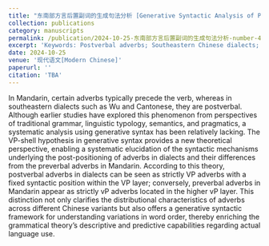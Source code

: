 ```yaml
---
title: "东南部方言后置副词的生成句法分析 [Generative Syntactic Analysis of Postverbal Adverbs in Southeastern Chinese Dialects]"
collection: publications
category: manuscripts
permalink: /publication/2024-10-25-东南部方言后置副词的生成句法分析-number-4
excerpt: 'Keywords: Postverbal adverbs; Southeastern Chinese dialects; Generative syntax; Adverb distribution'
date: 2024-10-25
venue: '现代语文[Modern Chinese]'
paperurl: ''
citation: 'TBA'
---
```


In Mandarin, certain adverbs typically precede the verb, whereas in southeastern dialects such as Wu and Cantonese, they are postverbal. Although earlier studies have explored this phenomenon from perspectives of traditional grammar, linguistic typology, semantics, and pragmatics, a systematic analysis using generative syntax has been relatively lacking. The VP-shell hypothesis in generative syntax provides a new theoretical perspective, enabling a systematic elucidation of the syntactic mechanisms underlying the post-positioning of adverbs in dialects and their differences from the preverbal adverbs in Mandarin. According to this theory, postverbal adverbs in dialects can be seen as strictly VP adverbs with a fixed syntactic position within the VP layer; conversely, preverbal adverbs in Mandarin appear as strictly vP adverbs located in the higher vP layer. This distinction not only clarifies the distributional characteristics of adverbs across different Chinese variants but also offers a generative syntactic framework for understanding variations in word order, thereby enriching the grammatical theory’s descriptive and predictive capabilities regarding actual language use.
